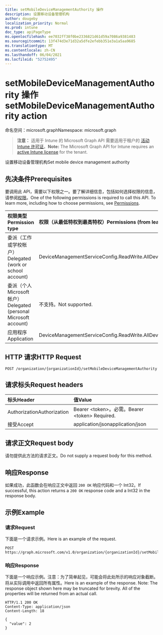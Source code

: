 ```yaml
---
title: setMobileDeviceManagementAuthority 操作
description: 设置移动设备管理机构
author: dougeby
localization_priority: Normal
ms.prod: intune
doc_type: apiPageType
ms.openlocfilehash: ee7032ff38f0be2336821d61d59a7086a9381483
ms.sourcegitcommit: 13f474d3e71d32a5dfe2efebb351e3a1a5aa9685
ms.translationtype: MT
ms.contentlocale: zh-CN
ms.lasthandoff: 06/04/2021
ms.locfileid: "52752495"
---
```

# <a name="setmobiledevicemanagementauthority-action"></a><span data-ttu-id="b41be-103">setMobileDeviceManagementAuthority 操作</span><span class="sxs-lookup"><span data-stu-id="b41be-103">setMobileDeviceManagementAuthority action</span></span>

<span data-ttu-id="b41be-104">命名空间：microsoft.graph</span><span class="sxs-lookup"><span data-stu-id="b41be-104">Namespace: microsoft.graph</span></span>

> <span data-ttu-id="b41be-105">**注意：** 适用于 Intune 的 Microsoft Graph API 需要适用于租户的 [活动 Intune 许可证](https://go.microsoft.com/fwlink/?linkid=839381)。</span><span class="sxs-lookup"><span data-stu-id="b41be-105">**Note:** The Microsoft Graph API for Intune requires an [active Intune license](https://go.microsoft.com/fwlink/?linkid=839381) for the tenant.</span></span>

<span data-ttu-id="b41be-106">设置移动设备管理机构</span><span class="sxs-lookup"><span data-stu-id="b41be-106">Set mobile device management authority</span></span>

## <a name="prerequisites"></a><span data-ttu-id="b41be-107">先决条件</span><span class="sxs-lookup"><span data-stu-id="b41be-107">Prerequisites</span></span>
<span data-ttu-id="b41be-p101">要调用此 API，需要以下权限之一。要了解详细信息，包括如何选择权限的信息，请参阅[权限](/graph/permissions-reference)。</span><span class="sxs-lookup"><span data-stu-id="b41be-p101">One of the following permissions is required to call this API. To learn more, including how to choose permissions, see [Permissions](/graph/permissions-reference).</span></span>

|<span data-ttu-id="b41be-110">权限类型</span><span class="sxs-lookup"><span data-stu-id="b41be-110">Permission type</span></span>|<span data-ttu-id="b41be-111">权限（从最低特权到最高特权）</span><span class="sxs-lookup"><span data-stu-id="b41be-111">Permissions (from least to most privileged)</span></span>|
|:---|:---|
|<span data-ttu-id="b41be-112">委派（工作或学校帐户）</span><span class="sxs-lookup"><span data-stu-id="b41be-112">Delegated (work or school account)</span></span>|<span data-ttu-id="b41be-113">DeviceManagementServiceConfig.ReadWrite.All</span><span class="sxs-lookup"><span data-stu-id="b41be-113">DeviceManagementServiceConfig.ReadWrite.All</span></span>|
|<span data-ttu-id="b41be-114">委派（个人 Microsoft 帐户）</span><span class="sxs-lookup"><span data-stu-id="b41be-114">Delegated (personal Microsoft account)</span></span>|<span data-ttu-id="b41be-115">不支持。</span><span class="sxs-lookup"><span data-stu-id="b41be-115">Not supported.</span></span>|
|<span data-ttu-id="b41be-116">应用程序</span><span class="sxs-lookup"><span data-stu-id="b41be-116">Application</span></span>|<span data-ttu-id="b41be-117">DeviceManagementServiceConfig.ReadWrite.All</span><span class="sxs-lookup"><span data-stu-id="b41be-117">DeviceManagementServiceConfig.ReadWrite.All</span></span>|

## <a name="http-request"></a><span data-ttu-id="b41be-118">HTTP 请求</span><span class="sxs-lookup"><span data-stu-id="b41be-118">HTTP Request</span></span>
<!-- {
  "blockType": "ignored"
}
-->
``` http
POST /organization/{organizationId}/setMobileDeviceManagementAuthority
```

## <a name="request-headers"></a><span data-ttu-id="b41be-119">请求标头</span><span class="sxs-lookup"><span data-stu-id="b41be-119">Request headers</span></span>
|<span data-ttu-id="b41be-120">标头</span><span class="sxs-lookup"><span data-stu-id="b41be-120">Header</span></span>|<span data-ttu-id="b41be-121">值</span><span class="sxs-lookup"><span data-stu-id="b41be-121">Value</span></span>|
|:---|:---|
|<span data-ttu-id="b41be-122">Authorization</span><span class="sxs-lookup"><span data-stu-id="b41be-122">Authorization</span></span>|<span data-ttu-id="b41be-123">Bearer &lt;token&gt;。必需。</span><span class="sxs-lookup"><span data-stu-id="b41be-123">Bearer &lt;token&gt; Required.</span></span>|
|<span data-ttu-id="b41be-124">接受</span><span class="sxs-lookup"><span data-stu-id="b41be-124">Accept</span></span>|<span data-ttu-id="b41be-125">application/json</span><span class="sxs-lookup"><span data-stu-id="b41be-125">application/json</span></span>|

## <a name="request-body"></a><span data-ttu-id="b41be-126">请求正文</span><span class="sxs-lookup"><span data-stu-id="b41be-126">Request body</span></span>
<span data-ttu-id="b41be-127">请勿提供此方法的请求正文。</span><span class="sxs-lookup"><span data-stu-id="b41be-127">Do not supply a request body for this method.</span></span>

## <a name="response"></a><span data-ttu-id="b41be-128">响应</span><span class="sxs-lookup"><span data-stu-id="b41be-128">Response</span></span>
<span data-ttu-id="b41be-129">如果成功，此函数会在响应正文中返回 `200 OK` 响应代码和一个 Int32。</span><span class="sxs-lookup"><span data-stu-id="b41be-129">If successful, this action returns a `200 OK` response code and a Int32 in the response body.</span></span>

## <a name="example"></a><span data-ttu-id="b41be-130">示例</span><span class="sxs-lookup"><span data-stu-id="b41be-130">Example</span></span>

### <a name="request"></a><span data-ttu-id="b41be-131">请求</span><span class="sxs-lookup"><span data-stu-id="b41be-131">Request</span></span>
<span data-ttu-id="b41be-132">下面是一个请求示例。</span><span class="sxs-lookup"><span data-stu-id="b41be-132">Here is an example of the request.</span></span>
``` http
POST https://graph.microsoft.com/v1.0/organization/{organizationId}/setMobileDeviceManagementAuthority
```

### <a name="response"></a><span data-ttu-id="b41be-133">响应</span><span class="sxs-lookup"><span data-stu-id="b41be-133">Response</span></span>
<span data-ttu-id="b41be-p102">下面是一个响应示例。注意：为了简单起见，可能会将此处所示的响应对象截断。将从实际调用中返回所有属性。</span><span class="sxs-lookup"><span data-stu-id="b41be-p102">Here is an example of the response. Note: The response object shown here may be truncated for brevity. All of the properties will be returned from an actual call.</span></span>
``` http
HTTP/1.1 200 OK
Content-Type: application/json
Content-Length: 18

{
  "value": 2
}
```




